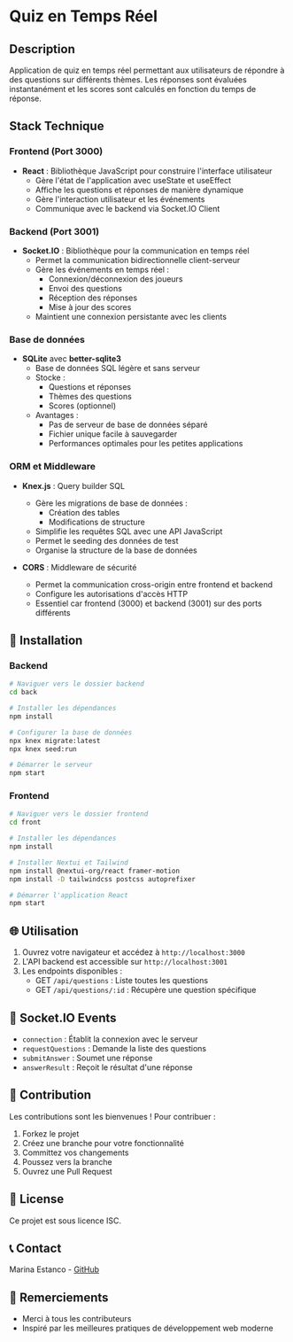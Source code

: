 # Quiz en Temps Réel

## Description
Application de quiz en temps réel permettant aux utilisateurs de répondre à des questions sur différents thèmes. Les réponses sont évaluées instantanément et les scores sont calculés en fonction du temps de réponse.

## Stack Technique

### Frontend (Port 3000)
- **React** : Bibliothèque JavaScript pour construire l'interface utilisateur
  - Gère l'état de l'application avec useState et useEffect
  - Affiche les questions et réponses de manière dynamique
  - Gère l'interaction utilisateur et les événements
  - Communique avec le backend via Socket.IO Client

### Backend (Port 3001)
- **Socket.IO** : Bibliothèque pour la communication en temps réel
  - Permet la communication bidirectionnelle client-serveur
  - Gère les événements en temps réel :
    * Connexion/déconnexion des joueurs
    * Envoi des questions
    * Réception des réponses
    * Mise à jour des scores
  - Maintient une connexion persistante avec les clients

### Base de données
- **SQLite** avec **better-sqlite3**
  - Base de données SQL légère et sans serveur
  - Stocke :
    * Questions et réponses
    * Thèmes des questions
    * Scores (optionnel)
  - Avantages :
    * Pas de serveur de base de données séparé
    * Fichier unique facile à sauvegarder
    * Performances optimales pour les petites applications

### ORM et Middleware
- **Knex.js** : Query builder SQL
  - Gère les migrations de base de données :
    * Création des tables
    * Modifications de structure
  - Simplifie les requêtes SQL avec une API JavaScript
  - Permet le seeding des données de test
  - Organise la structure de la base de données

- **CORS** : Middleware de sécurité
  - Permet la communication cross-origin entre frontend et backend
  - Configure les autorisations d'accès HTTP
  - Essentiel car frontend (3000) et backend (3001) sur des ports différents

## 🔧 Installation

### Backend
```bash
# Naviguer vers le dossier backend
cd back

# Installer les dépendances
npm install

# Configurer la base de données
npx knex migrate:latest
npx knex seed:run

# Démarrer le serveur
npm start
```

### Frontend
```bash
# Naviguer vers le dossier frontend
cd front

# Installer les dépendances
npm install

# Installer Nextui et Tailwind
npm install @nextui-org/react framer-motion
npm install -D tailwindcss postcss autoprefixer

# Démarrer l'application React
npm start
```

## 🌐 Utilisation
1. Ouvrez votre navigateur et accédez à `http://localhost:3000`
2. L'API backend est accessible sur `http://localhost:3001`
3. Les endpoints disponibles :
   - GET `/api/questions` : Liste toutes les questions
   - GET `/api/questions/:id` : Récupère une question spécifique

## 🔌 Socket.IO Events
- `connection` : Établit la connexion avec le serveur
- `requestQuestions` : Demande la liste des questions
- `submitAnswer` : Soumet une réponse
- `answerResult` : Reçoit le résultat d'une réponse

## 🤝 Contribution
Les contributions sont les bienvenues ! Pour contribuer :
1. Forkez le projet
2. Créez une branche pour votre fonctionnalité
3. Committez vos changements
4. Poussez vers la branche
5. Ouvrez une Pull Request

## 📝 License
Ce projet est sous licence ISC.

## 📞 Contact
Marina Estanco - [GitHub](https://github.com/Elfi-11)

## 🙏 Remerciements
- Merci à tous les contributeurs
- Inspiré par les meilleures pratiques de développement web moderne